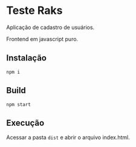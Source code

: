 # Teste Raks

Aplicação de cadastro de usuários.

Frontend em javascript puro.

## Instalação

```npm i```

## Build

```npm start```

## Execução

Acessar a pasta ```dist``` e abrir o arquivo index.html.

